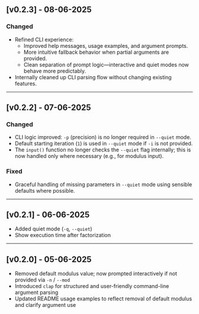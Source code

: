 ## [v0.2.3] - 08-06-2025

### Changed

* Refined CLI experience:
  * Improved help messages, usage examples, and argument prompts.
  * More intuitive fallback behavior when partial arguments are provided.
  * Clean separation of prompt logic—interactive and quiet modes now behave more predictably.
* Internally cleaned up CLI parsing flow without changing existing features.

---

## [v0.2.2] - 07-06-2025

### Changed

* CLI logic improved: `-p` (precision) is no longer required in `--quiet` mode.
* Default starting iteration (`1`) is used in `--quiet` mode if `-i` is not provided.
* The `input()` function no longer checks the `--quiet` flag internally; this is now handled only where necessary (e.g., for modulus input).

### Fixed

* Graceful handling of missing parameters in `--quiet` mode using sensible defaults where possible.

---

## [v0.2.1] - 06-06-2025

* Added quiet mode (`-q`, `--quiet`)
* Show execution time after factorization

---

## [v0.2.0] - 05-06-2025

* Removed default modulus value; now prompted interactively if not provided via `-n` / `--mod`
* Introduced `clap` for structured and user-friendly command-line argument parsing
* Updated README usage examples to reflect removal of default modulus and clarify argument use
